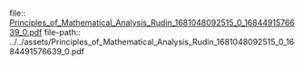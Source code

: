 file:: [Principles_of_Mathematical_Analysis_Rudin_1681048092515_0_1684491576639_0.pdf](../../assets/Principles_of_Mathematical_Analysis_Rudin_1681048092515_0_1684491576639_0.pdf)
file-path:: ../../assets/Principles_of_Mathematical_Analysis_Rudin_1681048092515_0_1684491576639_0.pdf
